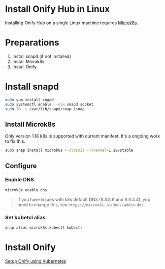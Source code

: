 Install Onify Hub in Linux
==========================

Installing Onify Hub on a single Linux machine requires [Microk8s](https://microk8s.io/).

# Preparations

1. Install snapd (if not installed)
2. Install Microk8s
3. Install Onify 

# Install snapd

```bash
sudo yum install snapd
sudo systemctl enable --now snapd.socket
sudo ln -s /var/lib/snapd/snap /snap
```

## Install Microk8s

Only version 1.18 k8s is supported with current manifest. It´s a ongoing work to fix this.

```bash
sudo snap install microk8s --classic --channel=1.18/stable
```

## Configure

### Enable DNS

```bash
microk8s.enable dns
```

> If you have issues with k8s default DNS (8.8.8.8 and 8.8.4.4), you need to change this, see `https://microk8s.io/docs/addon-dns`.

### Set kubetcl alias

```bash
snap alias microk8s.kubectl kubectl
```

# Install Onify 

[Setup Onify using Kubernetes](https://github.com/onify/install/tree/default/hub/kubernetes)
